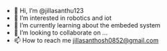 - 👋 Hi, I’m @jillasanthu123
- 👀 I’m interested in robotics and iot
- 🌱 I’m currently learning about the embeded system
- 💞️ I’m looking to collaborate on ...
- 📫 How to reach me jillasanthosh0852@gmail.com

<!---
jillasanthu123/jillasanthu123 is a ✨ special ✨ repository because its `README.md` (this file) appears on your GitHub profile.
You can click the Preview link to take a look at your changes.
--->
